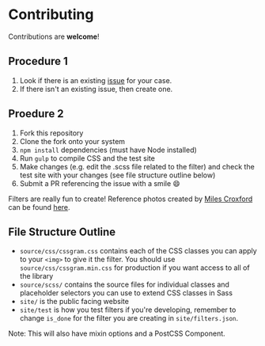 # Contributing

Contributions are **welcome**!

## Procedure 1

1. Look if there is an existing [issue](https://github.com/una/CSSgram/issues) for your case. 
2. If there isn't an existing issue, then create one.

## Proedure 2

1. Fork this repository
2. Clone the fork onto your system
3. `npm install` dependencies (must have Node installed)
4. Run `gulp` to compile CSS and the test site
5. Make changes (e.g. edit the .scss file related to the filter) and check the test site with your changes (see file structure outline below)
6. Submit a PR referencing the issue with a smile :smile:

Filters are really fun to create! Reference photos created by [Miles Croxford](https://twitter.com/milescroxford) can be found [here](https://instagram.com/cssgram/).

## File Structure Outline

- `source/css/cssgram.css` contains each of the CSS classes you can apply to your `<img>` to give it the filter. You should use `source/css/cssgram.min.css` for production if you want access to all of the library
- `source/scss/` contains the source files for individual classes and placeholder selectors you can use to extend CSS classes in Sass
- `site/` is the public facing website
- `site/test` is how you test filters if you're developing, remember to change `is_done` for the filter you are creating in `site/filters.json`.

Note: This will also have mixin options and a PostCSS Component.